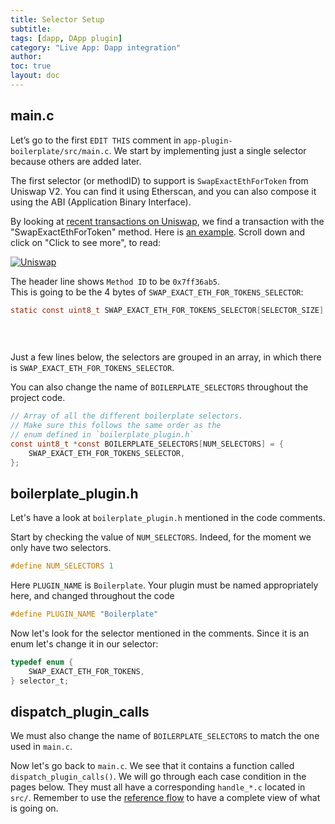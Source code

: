 ```yaml
---
title: Selector Setup
subtitle:
tags: [dapp, DApp plugin]
category: "Live App: Dapp integration"
author:
toc: true
layout: doc
---
```

## main.c

Let’s go to the first `EDIT THIS` comment in `app-plugin-boilerplate/src/main.c`. We start by implementing just a single selector because others are added later.

The first selector (or methodID) to support is `SwapExactEthForToken` from Uniswap V2. 
You can find it using Etherscan, and you can also compose it using the ABI (Application Binary Interface).

By looking at [recent transactions on Uniswap](https://etherscan.io/txs?a=0x7a250d5630b4cf539739df2c5dacb4c659f2488d), we find a transaction with the "SwapExactEthForToken" method. Here is [an example](https://etherscan.io/tx/0x216bfa6fb8488901d168810cda1b716d1abcb002a87c3224180deaff00c950fc). Scroll down and click on "Click to see more", to read:

<!-- ------------- Image ------------- -->
[![Uniswap](../images/30fglqb.png)](../images/30fglqb.png)      
<!-- --------------------------------- -->

The header line shows `Method ID` to be `0x7ff36ab5`.  
This is going to be the 4 bytes of `SWAP_EXACT_ETH_FOR_TOKENS_SELECTOR`:
```c
static const uint8_t SWAP_EXACT_ETH_FOR_TOKENS_SELECTOR[SELECTOR_SIZE] = {0x7f,
                                                                                                                                               0xf3,
                                                                                                                                               0x6a,
                                                                                                                                               0xb5};
```

Just a few lines below, the selectors are grouped in an array, in which there is `SWAP_EXACT_ETH_FOR_TOKENS_SELECTOR`. 

You can also change the name of `BOILERPLATE_SELECTORS` throughout the project code.

```c
// Array of all the different boilerplate selectors. 
// Make sure this follows the same order as the
// enum defined in `boilerplate_plugin.h`
const uint8_t *const BOILERPLATE_SELECTORS[NUM_SELECTORS] = {
    SWAP_EXACT_ETH_FOR_TOKENS_SELECTOR,
};
```
## boilerplate_plugin.h

Let's have a look at `boilerplate_plugin.h` mentioned in the code comments.

Start by checking the value of `NUM_SELECTORS`. Indeed, for the moment we only have two selectors.
```c
#define NUM_SELECTORS 1
```

Here `PLUGIN_NAME` is `Boilerplate`. Your plugin must be named appropriately here, and changed throughout the code

```c
#define PLUGIN_NAME "Boilerplate"
```

Now let's look for the selector mentioned in the comments. Since it is an enum let's change it in our selector:
```c
typedef enum {
    SWAP_EXACT_ETH_FOR_TOKENS,
} selector_t;
```

## dispatch_plugin_calls 

We must also change the name of `BOILERPLATE_SELECTORS` to match the one used in `main.c`.

Now let's go back to `main.c`. We see that it contains a function called `dispatch_plugin_calls()`. 
We will go through each case condition in the pages below. They must all have a corresponding `handle_*.c` located in `src/`. 
Remember to use the [reference flow](../flow) to have a complete view of what is going on.


